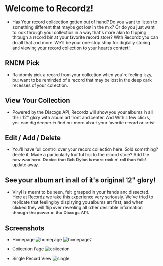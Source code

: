 # Welcome to Recordz!
* Has Your record colldection gotten out of hand? Do you want to listen to something different that maybe got lost in the mix? Or do you just want to look through your collection in a way that's more akin to flipping through a record bin at your favorite record store? With Recordz you can do all that and more. We'll be your one-stop shop for digitally storing and viewing your record collection to your heart's content!

## RNDM Pick
* Randomly pick a record from your collection when you're feeling lazy, but want to be reminded of a record that may be lost in the deep dark recesses of your collection.

## View Your Collection
* Powered by the Discogs API, Recordz will show you your albums in all their 12" glory with album art front and center. And With a few clicks, you can dig deeper to find out more about your favorite record or artist.

## Edit / Add / Delete
* You'll have full control over your record collection here. Sold something? delete it. Made a particularly fruitful trip to the record store? Add the new wax here. Decide that Bob Dylan is more rock n' roll than folk? update away.

## See your album art in all of it's original 12" glory!
* Vinyl is meant to be seen, felt, grasped in your hands and dissected. Here at Recordz we take this experience very seriously. We've tried to replicate that feeling by displaying you albums art first, and when clicked they will flip over revealing all other desirable information through the power of the Discogs API.

## Screenshots 
* Homepage 
![homepage](https://i.imgur.com/KC1HYnT.png)
![homepage2](https://i.imgur.com/IgBKIgX.png)

* Collection Page
![collection](https://i.imgur.com/R1sPBhU.png)

* Single Record View
![single](https://i.imgur.com/PTO8Rm1.png)



